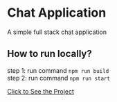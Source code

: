 Chat Application
==================
A simple full stack chat application


How to run locally?
-------------
step 1: run command `npm run build` <br>
step 2: run command `npm run start` <br>


[Click to See the Project](http://www.example.com)
